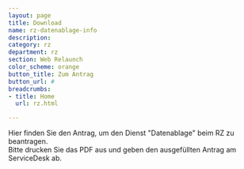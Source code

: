```yaml
---
layout: page
title: Download 
name: rz-datenablage-info
description: 
category: rz
department: rz
section: Web Relaunch
color_scheme: orange
button_title: Zum Antrag
button_url: #
breadcrumbs:
- title: Home
  url: rz.html

---
```

<p class="description ml-60">Hier finden Sie den Antrag, um den Dienst "Datenablage" beim RZ zu beantragen.<br />
	Bitte drucken Sie das PDF aus und geben den ausgefüllten Antrag am ServiceDesk ab.</p>	